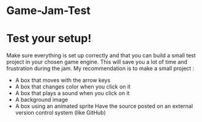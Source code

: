 # Game-Jam-Test



# Test your setup!

Make sure everything is set up correctly and that you can build a small test project in your chosen game engine. This will save you a lot of time and frustration during the jam. My recommendation is to make a small project :

- A box that moves with the arrow keys
- A box that changes color when you click on it
- A box that plays a sound when you click on it
- A background image
- A box using an animated sprite
Have the source posted on an external version control system (like GitHub)